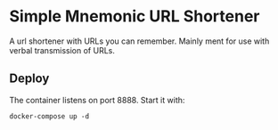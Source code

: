 # Simple Mnemonic URL Shortener
A url shortener with URLs you can remember.
Mainly ment for use with verbal transmission of URLs. 

## Deploy
The container listens on port 8888.
Start it with:

```
docker-compose up -d
```